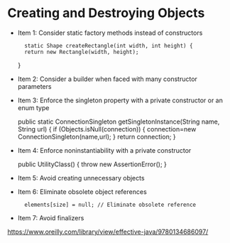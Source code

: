 
# Creating and Destroying Objects

* Item 1: Consider static factory methods instead of constructors

        static Shape createRectangle(int width, int height) {
        return new Rectangle(width, height);
    }


* Item 2: Consider a builder when faced with many constructor
parameters
* Item 3: Enforce the singleton property with a private
constructor or an enum type


    public static ConnectionSingleton getSingletonInstance(String name, String url) {
        if (Objects.isNull(connection)) {
            connection=new ConnectionSingleton(name,url);
        }
        return connection;
    }

* Item 4: Enforce noninstantiability with a private constructor


     public UtilityClass() {
    throw new AssertionError();
    }
  

* Item  5: Avoid creating unnecessary objects
* Item 6: Eliminate obsolete object references

        elements[size] = null; // Eliminate obsolete reference

* Item 7: Avoid finalizers 


https://www.oreilly.com/library/view/effective-java/9780134686097/